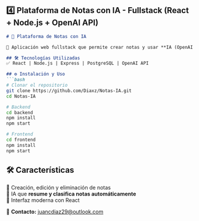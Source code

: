 ## 4️⃣ Plataforma de Notas con IA - Fullstack (React + Node.js + OpenAI API)  

```md
# 📝 Plataforma de Notas con IA  

🚀 Aplicación web fullstack que permite crear notas y usar **IA (OpenAI API)** para resumirlas, categorizarlas y generar contenido relacionado.  

## 🛠️ Tecnologías Utilizadas  
✅ React | Node.js | Express | PostgreSQL | OpenAI API  

## ⚙️ Instalación y Uso  
```bash
# Clonar el repositorio
git clone https://github.com/Diaxz/Notas-IA.git
cd Notas-IA

# Backend
cd backend
npm install
npm start

# Frontend
cd frontend
npm install
npm start
```
  
## 🛠️ Características  
🔹 Creación, edición y eliminación de notas  
🔹 IA que **resume y clasifica notas automáticamente**  
🔹 Interfaz moderna con React  

📌 **Contacto:** juancdiaz29@outlook.com  
